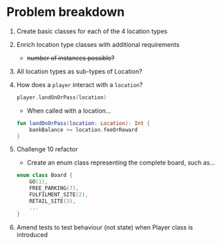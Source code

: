 Problem breakdown
=================

1. Create basic classes for each of the 4 location types

2. Enrich location type classes with additional requirements
    - ~~number of instances possible?~~

3. All location types as sub-types of Location?

4. How does a `player` interact with a `location`?

    ```kotlin
    player.landOnOrPass(location)
    ```

    - When called with a location...

    ```kotlin
    fun landOnOrPass(location: Location): Int {
        bankBalance += location.feeOrReward
    }
    ```

5. Challenge 10 refactor
    - Create an enum class representing the complete board, such as...
    
    ```kotlin
    enum class Board {
        GO(1),
        FREE_PARKING(7),
        FULFILMENT_SITE(2),
        RETAIL_SITE(3),
        ...
    }
    ``` 

6. Amend tests to test behaviour (not state) when Player class is introduced